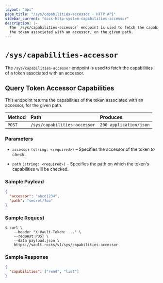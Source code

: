 ```yaml
---
layout: "api"
page_title: "/sys/capabilities-accessor - HTTP API"
sidebar_current: "docs-http-system-capabilities-accessor"
description: |-
  The `/sys/capabilities-accessor` endpoint is used to fetch the capabilities of
  the token associated with an accessor, on the given path.
---
```


# `/sys/capabilities-accessor`

The `/sys/capabilities-accessor` endpoint is used to fetch the capabilities of a
token associated with an accessor.

## Query Token Accessor Capabilities

This endpoint returns the capabilities of the token associated with an accessor,
for the given path.

| Method   | Path                         | Produces               |
| :------- | :--------------------------- | :--------------------- |
| `POST`   | `/sys/capabilities-accessor` | `200 application/json` |

### Parameters

- `accessor` `(string: <required>)` – Specifies the accessor of the token to
  check.

- `path` `(string: <required>)` – Specifies the path on which the token's
  capabilities will be checked.

### Sample Payload

```json
{
  "accessor": "abcd1234",
  "path": "secret/foo"
}
```

### Sample Request

```
$ curl \
    --header "X-Vault-Token: ..." \
    --request POST \
    --data payload.json \
    https://vault.rocks/v1/sys/capabilities-accessor
```

### Sample Response

```json
{
  "capabilities": ["read", "list"]
}
```
